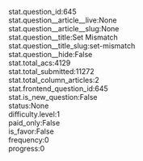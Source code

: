 stat.question_id:645  
stat.question__article__live:None  
stat.question__article__slug:None  
stat.question__title:Set Mismatch  
stat.question__title_slug:set-mismatch  
stat.question__hide:False  
stat.total_acs:4129  
stat.total_submitted:11272  
stat.total_column_articles:2  
stat.frontend_question_id:645  
stat.is_new_question:False  
status:None  
difficulty.level:1  
paid_only:False  
is_favor:False  
frequency:0  
progress:0  
